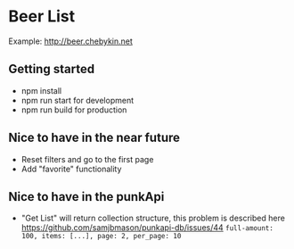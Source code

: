 # Beer List

Example: http://beer.chebykin.net

## Getting started

- npm install
- npm run start for development
- npm run build for production

## Nice to have in the near future

- Reset filters and go to the first page
- Add "favorite" functionality

## Nice to have in the punkApi

- "Get List" will return collection structure, this problem is described here https://github.com/samjbmason/punkapi-db/issues/44
`
    full-amount: 100,
    items: [...],
    page: 2,
    per_page: 10
`
